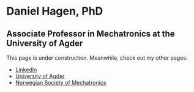 # Daniel Hagen, PhD 
## Associate Professor in Mechatronics at the University of Agder
This page is under construction. Meanwhile, check out my other pages:

- [LinkedIn](https://www.linkedin.com/in/hagenmek/)
- [University of Agder](https://www.uia.no/en/kk/profile/danielh)
- [Norwegian Society of Mechatronics](https://nsom.no/)



